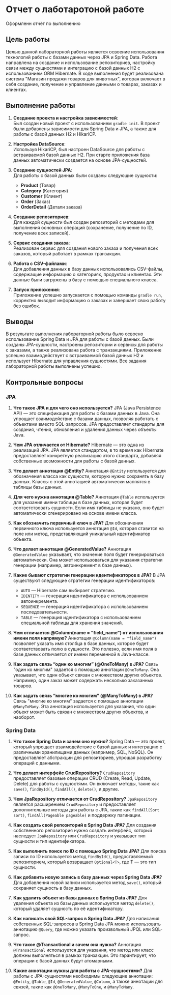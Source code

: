 # Отчет о лаботаротоной работе

Оформленн отчёт по выполнению

## Цель работы

Целью данной лабораторной работы является освоение использования технологий работы с базами данных через JPA и Spring Data. Работа направлена на создание и использование репозиториев, настройку связи между сущностями и интеграцию с базой данных H2 с использованием ORM Hibernate. В ходе выполнения будет реализована система "Магазин продажи товаров для животных", которая включает в себя создание, получение и управление данными о товарах, заказах и клиентах.

## Выполнение работы

1. **Создание проекта и настройка зависимостей**:  
   Был создан новый проект с использованием `gradle init`. В проект были добавлены зависимости для Spring Data и JPA, а также для работы с базой данных H2 и HikariCP.  

2. **Настройка DataSource**:  
   Используя HikariCP, был настроен DataSource для работы с встраиваемой базой данных H2. При старте приложения база данных автоматически создается на основе JPA-сущностей.

3. **Создание сущностей JPA**:  
   Для работы с базой данных были созданы следующие сущности:
   - **Product** (Товар)
   - **Category** (Категория)
   - **Customer** (Клиент)
   - **Order** (Заказ)
   - **OrderDetail** (Детали заказа)
   
4. **Создание репозиториев**:  
   Для каждой сущности был создан репозиторий с методами для выполнения основных операций (сохранение, получение по ID, получение всех записей).

5. **Сервис создания заказа**:  
   Реализован сервис для создания нового заказа и получения всех заказов, который работает в рамках транзакции.

6. **Работа с CSV-файлами**:  
   Для добавления данных в базу данных использовались CSV-файлы, содержащие информацию о категориях, продуктах и клиентах. Эти данные были загружены в базу с помощью специального класса.

7. **Запуск приложения**:  
   Приложение успешно запускается с помощью команды `gradle run`, корректно выводит информацию о заказах и завершает свою работу без ошибок.

## Выводы

В результате выполнения лабораторной работы было освоено использование Spring Data и JPA для работы с базой данных. Были созданы JPA-сущности, настроены репозитории и сервисы для работы с заказами, а также реализована работа с транзакциями. Приложение успешно взаимодействует с встраиваемой базой данных H2 и использует Hibernate для управления сущностями. Все задания лабораторной работы выполнены успешно.

## Контрольные вопросы

### JPA

1. **Что такое JPA и для чего оно используется?**
   JPA (Java Persistence API) — это спецификация для работы с базами данных в Java. Она упрощает взаимодействие с базами данных, позволяя работать с объектами вместо SQL-запросов. JPA предоставляет стандарты для создания, чтения, обновления и удаления данных через объекты Java.

2. **Чем JPA отличается от Hibernate?**
   Hibernate — это одна из реализаций JPA. JPA является стандартом, в то время как Hibernate предоставляет конкретную реализацию этого стандарта, добавляя собственные возможности для работы с базой данных.

3. **Что делает аннотация @Entity?**
   Аннотация `@Entity` используется для обозначения класса как сущности, которую нужно сохранять в базу данных. Классы с этой аннотацией автоматически маппятся в таблицы базы данных.

4. **Для чего нужна аннотация @Table?**
   Аннотация `@Table` используется для указания имени таблицы в базе данных, которая будет соответствовать сущности. Если имя таблицы не указано, оно будет автоматически сгенерировано на основе имени класса.

5. **Как обозначить первичный ключ в JPA?**
   Для обозначения первичного ключа используется аннотация `@Id`, которая ставится на поле или метод, представляющий уникальный идентификатор объекта.

6. **Что делает аннотация @GeneratedValue?**
   Аннотация `@GeneratedValue` указывает, что значение поля будет генерироваться автоматически. Она может использоваться для указания стратегии генерации (например, автоинкремент в базе данных).

7. **Какие бывают стратегии генерации идентификаторов в JPA?**
   В JPA существуют следующие стратегии генерации идентификаторов:
   - `AUTO` — Hibernate сам выбирает стратегию.
   - `IDENTITY` — генерация идентификатора с использованием автоинкремента.
   - `SEQUENCE` — генерация идентификатора с использованием последовательности.
   - `TABLE` — генерация идентификатора с использованием специальной таблицы для хранения значений.

8. **Чем отличается @Column(name = "field_name") от использования имени поля напрямую?**
   Аннотация `@Column(name = "field_name")` позволяет указать имя столбца в базе данных, которое будет соответствовать полю в сущности. Это полезно, если имя поля в базе данных отличается от имени переменной в Java-классе.

9. **Как задать связь “один ко многим” (@OneToMany) в JPA?**
   Связь "один ко многим" задается с помощью аннотации `@OneToMany`. Она указывает, что один объект связан с множеством других объектов. Например, один заказ может содержать несколько заказанных товаров.

10. **Как задать связь “многие ко многим” (@ManyToMany) в JPA?**
    Связь "многие ко многим" задается с помощью аннотации `@ManyToMany`. Эта аннотация используется для указания, что один объект может быть связан с множеством других объектов, и наоборот.

### Spring Data

1. **Что такое Spring Data и зачем оно нужно?**
   Spring Data — это проект, который упрощает взаимодействие с базой данных и интеграцию с различными хранилищами данных (например, SQL, NoSQL). Он предоставляет абстракции для репозиториев, упрощая разработку операций с данными.

2. **Что делает интерфейс CrudRepository?**
   `CrudRepository` предоставляет базовые операции CRUD (Create, Read, Update, Delete) для работы с сущностями. Он включает методы, такие как `save()`, `findById()`, `findAll()`, `delete()`, и другие.

3. **Чем JpaRepository отличается от CrudRepository?**
   `JpaRepository` является расширением `CrudRepository` и предоставляет дополнительные методы для работы с JPA, такие как `findAll(Sort sort)`, `findAll(Pageable pageable)` и поддержку пагинации.

4. **Как создать свой репозиторий в Spring Data JPA?**
   Для создания собственного репозитория нужно создать интерфейс, который наследует `JpaRepository` или `CrudRepository` и указывает тип сущности и тип идентификатора.

5. **Как выполнить поиск по ID с помощью Spring Data JPA?**
   Для поиска записи по ID используется метод `findById()`, предоставляемый репозиторием, который возвращает `Optional<T>`, где T — это тип сущности.

6. **Как добавить новую запись в базу данных через Spring Data JPA?**
   Для добавления новой записи используется метод `save()`, который сохраняет сущность в базу данных.

7. **Как удалить объект из базы данных в Spring Data JPA?**
   Для удаления объекта из базы данных используется метод `delete()`, который удаляет сущность по её идентификатору.

8. **Как написать свой SQL-запрос в Spring Data JPA?**
   Для написания собственных SQL-запросов в Spring Data JPA можно использовать аннотацию `@Query`, где можно указать произвольный JPQL или SQL-запрос.

9. **Что такое @Transactional и зачем она нужна?**
   Аннотация `@Transactional` используется для указания, что метод или класс должны выполняться в рамках транзакции. Это гарантирует, что операции с базой данных будут атомарными.

10. **Какие аннотации нужны для работы с JPA-сущностями?**
    Для работы с JPA-сущностями необходимы следующие аннотации: `@Entity`, `@Table`, `@Id`, `@GeneratedValue`, `@Column`, а также аннотации для связей, такие как `@OneToMany`, `@ManyToOne`, и `@ManyToMany`.
